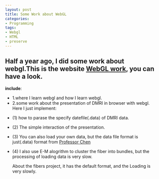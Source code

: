 ```yaml
---
layout: post
title: Some Work about WebGL
categories:
- Programming
tags:
- Webgl
- HTML
- preserve
---
```


   Half a year ago, I did some work about webgl.This is the website [__WebGL work__](http://younyzhu.github.com), you can have a look.  
------------------------------------------
   __include__:    
*  1.where I learn webgl and how I learn webgl.  
*  2.some work about the presentation of DMRI in browser with webgl.   
Here I just implement:
>  
*  (1) how to parase the specify datefile(.data) of DMRI data.  
*  (2) The simple interaction of the presentation.  
*  (3) You can also load your own data, but the data file format is just(.data) format from [Professor Chen](http://www.csee.umbc.edu/~jichen/davinci_UMBC/Welcome.html)  
*  (4) I also use E-M alogrithm to cluster the fiber into bundles, but the processing of loading data is very slow.  
 
   About the fibers project, it has the default format, and the Loading is very slowly.

